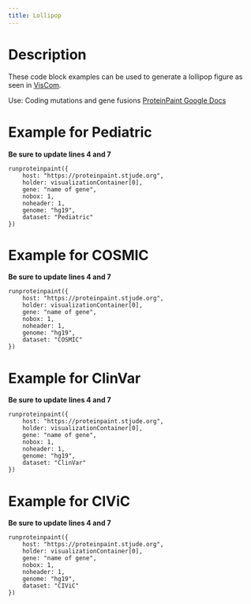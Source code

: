 ```yaml
---
title: Lollipop
---
```


# Description 
These code block examples can be used to generate a lollipop figure as seen in [VisCom](https://viz.stjude.cloud/zhou-lab/visualization/proteintpaint-lollipop-example~57).

Use: Coding mutations and gene fusions
[ProteinPaint Google Docs](https://docs.google.com/document/d/1D78jKVaQrWBhAjnfmCqj0Cirf6s-CdcbfPkuZQMT8Co/edit#heading=h.tyjcwt)


# Example for Pediatric 
**Be sure to update lines 4 and 7**
```JS
runproteinpaint({
    host: "https://proteinpaint.stjude.org",
    holder: visualizationContainer[0],
    gene: "name of gene",
    nobox: 1,
    noheader: 1,
    genome: "hg19",
    dataset: "Pediatric"
})
```

# Example for COSMIC 
**Be sure to update lines 4 and 7**
```JS
runproteinpaint({
    host: "https://proteinpaint.stjude.org",
    holder: visualizationContainer[0],
    gene: "name of gene",
    nobox: 1,
    noheader: 1,
    genome: "hg19",
    dataset: "COSMIC"
})
```

# Example for ClinVar 
**Be sure to update lines 4 and 7**
```JS
runproteinpaint({
    host: "https://proteinpaint.stjude.org",
    holder: visualizationContainer[0],
    gene: "name of gene",
    nobox: 1,
    noheader: 1,
    genome: "hg19",
    dataset: "ClinVar"
})
```

# Example for CIViC 
**Be sure to update lines 4 and 7**
```JS
runproteinpaint({
    host: "https://proteinpaint.stjude.org",
    holder: visualizationContainer[0],
    gene: "name of gene",
    nobox: 1,
    noheader: 1,
    genome: "hg19",
    dataset: "CIViC"
})
```